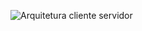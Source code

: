 ![Arquitetura cliente servidor](https://i.pinimg.com/originals/f9/d3/60/f9d360043adc4eb65b78730fe9cf4375.jpg)